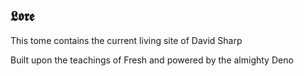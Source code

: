 𝕷𝖔𝖗𝖊
----

This tome contains the current living site of David Sharp

Built upon the teachings of Fresh and powered by the almighty Deno